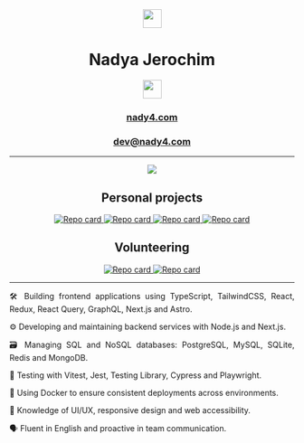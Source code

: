 <div class="text" align="center">
  <img src="https://user-images.githubusercontent.com/5679180/79618120-0daffb80-80be-11ea-819e-d2b0fa904d07.gif" width="33px">
  <h1>Nadya Jerochim</h1>
  <a href="https://www.linkedin.com/in/nady4/"><img src="https://img.shields.io/badge/LinkedIn-0077B5?style=for-the-badge&logo=linkedin&logoColor=white" height="33px"/></a>
  <h3 align="center"><a href="https://nady4.com/">nady4.com</a></h3>
  <h3 align="center"><a href="mailto:dev@nady4.com">dev@nady4.com</a></h3>
  <hr>
  <a href="https://github.com/nady4">
    <img src='https://github-readme-stats.vercel.app/api/top-langs/?username=nady4&layout=compact&theme=nightowl&hide=swift,csharp'/>
  </a>
  <br>
  <h2>Personal projects</h2>
  <a href="https://github.com/nady4/portfolio">
    <img src="https://github-readme-stats.vercel.app/api/pin/?username=nady4&repo=portfolio&theme=catppuccin_mocha" alt="Repo card">
  </a>
  <a href="https://github.com/nady4/nya-store">
    <img src="https://github-readme-stats.vercel.app/api/pin/?username=nady4&repo=nya-store&theme=jolly" alt="Repo card">
  </a>
  <a href="https://github.com/nady4/calendar-money">
    <img src="https://github-readme-stats.vercel.app/api/pin/?username=nady4&repo=calendar-money&theme=merko" alt="Repo card">
  </a>
  <a href="https://github.com/nady4/ai-face-detect">
    <img src="https://github-readme-stats.vercel.app/api/pin/?username=nady4&repo=ai-face-detect&theme=ambient_gradient" alt="Repo card">
  </a>
  <br>
  <h2>Volunteering</h2>
  <a href="https://github.com/Transistemas-ac/app">
    <img src="https://github-readme-stats.vercel.app/api/pin/?username=Transistemas-ac&repo=app&theme=material-palenight" alt="Repo card">
  </a>
  <a href="https://github.com/Transistemas-ac/api">
    <img src="https://github-readme-stats.vercel.app/api/pin/?username=Transistemas-ac&repo=api&theme=aura_dark" alt="Repo card">
  </a>
  <hr>
  <p align="justify">🛠️ Building frontend applications using TypeScript, TailwindCSS, React, Redux, React Query, GraphQL, Next.js and Astro.</p>
  <p align="justify">⚙️ Developing and maintaining backend services with Node.js and Next.js.</p>
  <p align="justify">🗃️ Managing SQL and NoSQL databases: PostgreSQL, MySQL, SQLite, Redis and MongoDB.</p>
  <p align="justify">🧪 Testing with Vitest, Jest, Testing Library, Cypress and Playwright.</p>
  <p align="justify">🐳 Using Docker to ensure consistent deployments across environments.</p>
  <p align="justify">🎨 Knowledge of UI/UX, responsive design and web accessibility.</p>
  <p align="justify">🗣️ Fluent in English and proactive in team communication.</p>
</div>
